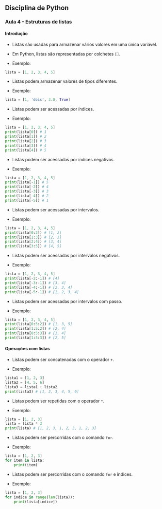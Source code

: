## Disciplina de Python

### Aula 4 - Estruturas de listas

#### Introdução

- Listas são usadas para armazenar vários valores em uma única variável.

- Em Python, listas são representadas por colchetes `[]`.

- Exemplo:

```python
lista = [1, 2, 3, 4, 5]
```

- Listas podem armazenar valores de tipos diferentes.

- Exemplo:

```python
lista = [1, 'dois', 3.0, True]
```

- Listas podem ser acessadas por índices.

- Exemplo:

```python
lista = [1, 2, 3, 4, 5]
print(lista[0]) # 1
print(lista[1]) # 2
print(lista[2]) # 3
print(lista[3]) # 4
print(lista[4]) # 5
```

- Listas podem ser acessadas por índices negativos.

- Exemplo:

```python
lista = [1, 2, 3, 4, 5]
print(lista[-1]) # 5
print(lista[-2]) # 4
print(lista[-3]) # 3
print(lista[-4]) # 2
print(lista[-5]) # 1
```

- Listas podem ser acessadas por intervalos.

- Exemplo:

```python
lista = [1, 2, 3, 4, 5]
print(lista[0:2]) # [1, 2]
print(lista[1:3]) # [2, 3]
print(lista[2:4]) # [3, 4]
print(lista[3:5]) # [4, 5]
```

- Listas podem ser acessadas por intervalos negativos.

- Exemplo:

```python
lista = [1, 2, 3, 4, 5]
print(lista[-2:-1]) # [4]
print(lista[-3:-1]) # [3, 4]
print(lista[-4:-1]) # [2, 3, 4]
print(lista[-5:-1]) # [1, 2, 3, 4]
```

- Listas podem ser acessadas por intervalos com passo.

- Exemplo:

```python
lista = [1, 2, 3, 4, 5]
print(lista[0:5:2]) # [1, 3, 5]
print(lista[1:5:2]) # [2, 4]
print(lista[0:5:3]) # [1, 4]
print(lista[1:5:3]) # [2, 5]
```

#### Operações com listas

- Listas podem ser concatenadas com o operador `+`.

- Exemplo:

```python
lista1 = [1, 2, 3]
lista2 = [4, 5, 6]
lista3 = lista1 + lista2
print(lista3) # [1, 2, 3, 4, 5, 6]
```

- Listas podem ser repetidas com o operador `*`.

- Exemplo:

```python
lista = [1, 2, 3]
lista = lista * 3
print(lista) # [1, 2, 3, 1, 2, 3, 1, 2, 3]
```

- Listas podem ser percorridas com o comando `for`.

- Exemplo:

```python
lista = [1, 2, 3]
for item in lista:
    print(item)
```

- Listas podem ser percorridas com o comando `for` e índices.

- Exemplo:

```python
lista = [1, 2, 3]
for indice in range(len(lista)):
    print(lista[indice])
```